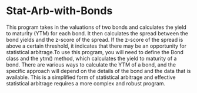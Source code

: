 # Stat-Arb-with-Bonds
This program takes in the valuations of two bonds and calculates the yield to maturity (YTM) for each bond. It then calculates the spread between the bond yields and the z-score of the spread. If the z-score of the spread is above a certain threshold, it indicates that there may be an opportunity for statistical arbitrage.To use this program, you will need to define the Bond class and the ytm() method, which calculates the yield to maturity of a bond. There are various ways to calculate the YTM of a bond, and the specific approach will depend on the details of the bond and the data that is available. This is a simplified form of statistical arbitrage and effective statistical arbitrage requires a more complex and robust program. 
